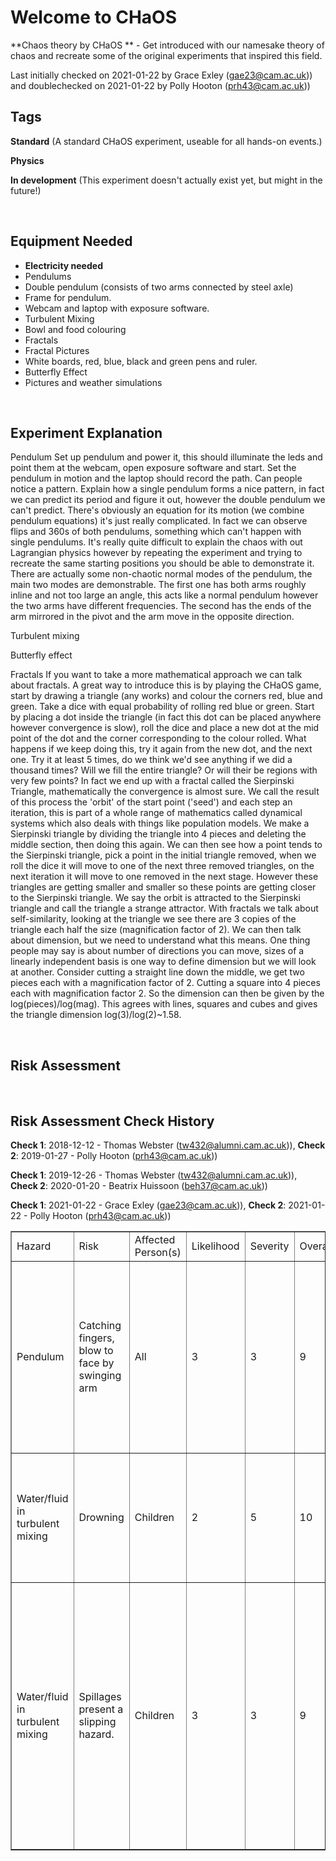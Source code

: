 # Welcome to CHaOS 

**Chaos theory by CHaOS ** - Get introduced with our namesake theory of chaos and recreate some of the original experiments that inspired this field. 

Last initially checked on 2021-01-22 by Grace Exley (gae23@cam.ac.uk)) and doublechecked on 2021-01-22 by Polly Hooton (prh43@cam.ac.uk))

## Tags
<!--- Start Tags (DO NOT REMOVE THIS COMMENT) --->

**Standard** (A standard CHaOS experiment, useable for all hands-on events.)

**Physics**

**In development** (This experiment doesn't actually exist yet, but might in the future!)
<!--- End Tags (DO NOT REMOVE THIS COMMENT) --->

<br/>

## Equipment Needed 
- **Electricity needed**
- Pendulums
- Double pendulum (consists of two arms connected by steel axle)
- Frame for pendulum.
- Webcam and laptop with exposure software.
- Turbulent Mixing
- Bowl and food colouring
- Fractals
- Fractal Pictures
- White boards, red, blue, black and green pens and ruler.
- Butterfly Effect
- Pictures and weather simulations

<br/>

## Experiment Explanation 

Pendulum
Set up pendulum and power it, this should illuminate the leds and point them at the webcam, open exposure software and start. Set the pendulum in motion and the laptop should record the path. Can people notice a pattern.
Explain how a single pendulum forms a nice pattern, in fact we can predict its period and figure it out, however the double pendulum we can't predict. There's obviously an equation for its motion (we combine pendulum equations) it's just really complicated.
In fact we can observe flips and 360s of both pendulums, something which can't happen with single pendulums. It's really quite difficult to explain the chaos with out Lagrangian physics however by repeating the experiment and trying to recreate the same starting positions you should be able to demonstrate it. 
There are actually some non-chaotic normal modes of the pendulum, the main two modes are demonstrable. The first one has both arms roughly inline and not too large an angle, this acts like a normal pendulum however the two arms have different frequencies. The second has the ends of the arm mirrored in the pivot and the arm move in the opposite direction.

Turbulent mixing


Butterfly effect


Fractals
If you want to take a more mathematical approach we can talk about fractals. A great way to introduce this is by playing the CHaOS game, start by drawing a triangle (any works) and colour the corners red, blue and green. Take a dice with equal probability of rolling red blue or green. Start by placing a dot inside the triangle (in fact this dot can be placed anywhere however convergence is slow), roll the dice and place a new dot at the mid point of the dot and the corner corresponding to the colour rolled. What happens if we keep doing this, try it again from the new dot, and the next one. Try it at least 5 times, do we think we'd see anything if we did a thousand times? Will we fill the entire triangle? Or will their be regions with very few points? In fact we end up with a fractal called the Sierpinski Triangle, mathematically the convergence is almost sure. We call the result of this process the 'orbit' of the start point ('seed') and each step an iteration, this is part of a whole range of mathematics called dynamical systems which also deals with things like population models.
We make a Sierpinski triangle by dividing the triangle into 4 pieces and deleting the middle section, then doing this again. We can then see how a point tends to the Sierpinski triangle, pick a point in the initial triangle removed, when we roll the dice it will move to one of the next three removed triangles, on the next iteration it will move to one removed in the next stage. However these triangles are getting smaller and smaller so these points are getting closer to the Sierpinski triangle. We say the orbit is attracted to the Sierpinski triangle and call the triangle a strange attractor. 
With fractals we talk about self-similarity, looking at the triangle we see there are 3 copies of the triangle each half the size (magnification factor of 2). We can then talk about dimension, but we need to understand what this means. One thing people may say is about number of directions you can move, sizes of a linearly independent basis is one way to define dimension but we will look at another. Consider cutting a straight line down the middle, we get two pieces each with a magnification factor of 2. Cutting a square into 4 pieces each with magnification factor 2. So the dimension can then be given by the log(pieces)/log(mag). This agrees with lines, squares and cubes and gives the triangle dimension log(3)/log(2)~1.58.

<br/>

## Risk Assessment

<table border=1>
<tr><td>Hazard</td>
<td>Risk</td><td>Affected Person(s)</td>
<td>Likelihood</td>
<td>Severity</td>
<td>Overall</td>
<td>Mitigation</td>
<td>Likelihood</td>
<td>Severity</td>
<td>Overall</td>
</td></tr>
<tr><td>Pendulum</td><td>
Catching fingers, blow to face by swinging arm
</td><td>All</td><td>
3
</td><td>
3
</td><td>
9
</td><td>
Keep limbs and face away while swinging. Warn children to do the same and do not start swinging the pendulum with people very close by.
</td><td>
1
</td><td>
3
</td><td>
3
</td></tr>
<tr><td>Water/fluid in turbulent mixing</td><td>
Drowning
</td><td>Children</td><td>
2
</td><td>
5
</td><td>
10
</td><td>
Design container to reduce drowning probability. If someone starts drowning, pull them out.
</td><td>
1
</td><td>
5
</td><td>
5
</td></tr>
<tr><td>Water/fluid in turbulent mixing</td><td>
Spillages present a slipping hazard.
</td><td>Children</td><td>
3
</td><td>
3
</td><td>
9
</td><td>
Encourage children to behave sensibly. Do not do experiment where it is likely to be knocked over. Ensure easy access to a mop / paper towels to clear up spillages immediately. Call a first aider in the event of injury.
</td><td>
1
</td><td>
3
</td><td>
3
</td></tr>

<br/>

## Risk Assessment Check History 

**Check 1**: 2018-12-12 - Thomas Webster (tw432@alumni.cam.ac.uk)), **Check 2**: 2019-01-27 - Polly Hooton (prh43@cam.ac.uk))

**Check 1**: 2019-12-26 - Thomas Webster (tw432@alumni.cam.ac.uk)), **Check 2**: 2020-01-20 - Beatrix Huissoon (beh37@cam.ac.uk))

**Check 1**: 2021-01-22 - Grace Exley (gae23@cam.ac.uk)), **Check 2**: 2021-01-22 - Polly Hooton (prh43@cam.ac.uk))
